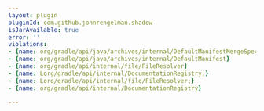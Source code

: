 ```yaml
---
layout: plugin
pluginId: com.github.johnrengelman.shadow
isJarAvailable: true
error: ''
violations:
- {name: org/gradle/api/java/archives/internal/DefaultManifestMergeSpec}
- {name: org/gradle/api/java/archives/internal/DefaultManifest}
- {name: org/gradle/api/internal/file/FileResolver}
- {name: Lorg/gradle/api/internal/DocumentationRegistry;}
- {name: Lorg/gradle/api/internal/file/FileResolver;}
- {name: org/gradle/api/internal/DocumentationRegistry}

---
```

